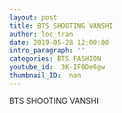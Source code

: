 ```yaml
---
layout: post
title: BTS SHOOTING VANSHI
author: loc_tran
date: 2019-05-28 12:00:00
intro_paragraph: ''
categories: BTS FASHION
youtube_id:  3K-IF0De6gw
thumbnail_ID:  nan
---
```

BTS SHOOTING VANSHI
